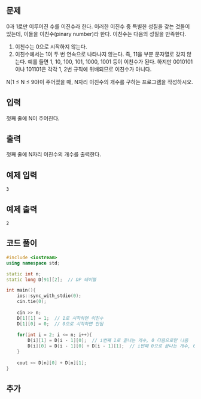 ## 문제 
0과 1로만 이루어진 수를 이진수라 한다. 이러한 이진수 중 특별한 성질을 갖는 것들이 있는데, 이들을 이친수(pinary number)라 한다. 이친수는 다음의 성질을 만족한다.

1. 이친수는 0으로 시작하지 않는다.
2. 이친수에서는 1이 두 번 연속으로 나타나지 않는다. 즉, 11을 부분 문자열로 갖지 않는다.
예를 들면 1, 10, 100, 101, 1000, 1001 등이 이친수가 된다. 하지만 0010101이나 101101은 각각 1, 2번 규칙에 위배되므로 이친수가 아니다.

N(1 ≤ N ≤ 90)이 주어졌을 때, N자리 이친수의 개수를 구하는 프로그램을 작성하시오.
## 입력
첫째 줄에 N이 주어진다.


## 출력
첫째 줄에 N자리 이친수의 개수를 출력한다.


## 예제 입력 
```
3
```

## 예제 출력  
```
2
```
## 코드 풀이
```c++
#include <iostream>
using namespace std;

static int n;
static long D[91][2];  // DP 테이블

int main(){
    ios::sync_with_stdio(0);
    cin.tie(0);
    
    cin >> n;
    D[1][1] = 1;  // 1로 시작하면 이친수
    D[1][0] = 0;  // 0으로 시작하면 안됨
    
    for(int i = 2; i <= n; i++){
        D[i][1] = D[i - 1][0];  // i번째 1로 끝나는 개수, 0 다음으로만 나옴
        D[i][0] = D[i - 1][0] + D[i - 1][1];  // i번째 0으로 끝나는 개수, 0이든 1이든 상관없음
    }
    
    cout << D[n][0] + D[n][1];
}
```
## 추가
